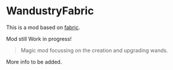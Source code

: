 # WandustryFabric
This is a mod based on [fabric](https://fabricmc.net/).

Mod still Work in progress!

> Magic mod focussing on the creation and upgrading wands.

More info to be added.
